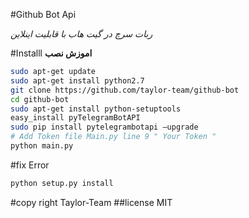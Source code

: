 #Github Bot Api

<i>
ربات سرچ در گیت هاب با قابلیت اینلاین
</i>

#Installl
<b> اموزش نصب</b>
```sh
sudo apt-get update
sudo apt-get install python2.7
git clone https://github.com/taylor-team/github-bot
cd github-bot
sudo apt-get install python-setuptools
easy_install pyTelegramBotAPI
sudo pip install pytelegrambotapi —upgrade
# Add Token file Main.py line 9 " Your Token "
python main.py
```

#fix Error
```sh
python setup.py install
```
#copy right Taylor-Team
##license MIT
